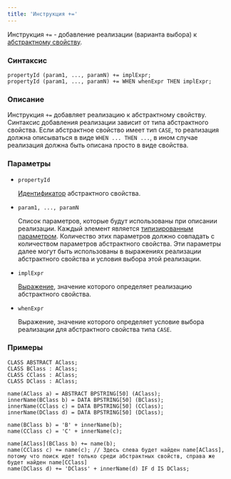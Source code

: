 ```yaml
---
title: 'Инструкция +='
---
```


Инструкция `+=` - добавление реализации (варианта выбора) к [абстрактному свойству](Property_extension.md).

### Синтаксис

    propertyId (param1, ..., paramN) += implExpr;
    propertyId (param1, ..., paramN) += WHEN whenExpr THEN implExpr;

### Описание

Инструкция `+=` добавляет реализацию к абстрактному свойству. Синтаксис добавления реализации зависит от типа абстрактного свойства. Если абстрактное свойство имеет тип `CASE`, то реализация должна описываться в виде `WHEN ... THEN ...`, в ином случае реализация должна быть описана просто в виде свойства. 

### Параметры

- `propertyId`

    [Идентификатор](IDs.md#propertyid) абстрактного свойства. 

- `param1, ..., paramN`

    Список параметров, которые будут использованы при описании реализации. Каждый элемент является [типизированным параметром](IDs.md#paramid). Количество этих параметров должно совпадать с количеством параметров абстрактного свойства. Эти параметры далее могут быть использованы в выражениях реализации абстрактного свойства и условия выбора этой реализации.

- `implExpr`

    [Выражение](Expression.md), значение которого определяет реализацию абстрактного свойства.

- `whenExpr`

    Выражение, значение которого определяет условие выбора реализации для абстрактного свойства типа `CASE`. 

### Примеры


```lsf
CLASS ABSTRACT AClass;
CLASS BClass : AClass;
CLASS CClass : AClass;
CLASS DClass : AClass;

name(AClass a) = ABSTRACT BPSTRING[50] (AClass);
innerName(BClass b) = DATA BPSTRING[50] (BClass);
innerName(CClass c) = DATA BPSTRING[50] (CClass);
innerName(DClass d) = DATA BPSTRING[50] (DClass);

name(BClass b) = 'B' + innerName(b);
name(CClass c) = 'C' + innerName(c);

name[AClass](BClass b) += name(b);
name(CClass c) += name(c); // Здесь слева будет найден name[AClass], потому что поиск идет только среди абстрактных свойств, справа же будет найден name[CClass]
name(DClass d) += 'DClass' + innerName(d) IF d IS DClass;
```
